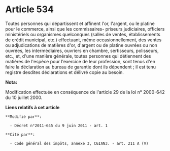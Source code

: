 # Article 534

Toutes personnes qui départissent et affinent l'or, l'argent, ou le platine pour le commerce, ainsi que les commissaires-
priseurs judiciaires, officiers ministériels ou organismes quelconques (salles de ventes, établissements de crédit municipal,
etc.) effectuant, même occasionnellement, des ventes ou adjudications de matières d'or, d'argent ou de platine ouvrées ou non
ouvrées, les intermédiaires, ouvriers en chambre, sertisseurs, polisseurs, etc., et, d'une manière générale, toutes personnes
qui détiennent des matières de l'espèce pour l'exercice de leur profession, sont tenus d'en faire la déclaration au bureau de
garantie dont ils dépendent ; il est tenu registre desdites déclarations et délivré copie au besoin.

**Nota:**

Modification effectuée en conséquence de l'article 29 de la loi n° 2000-642 du 10 juillet 2000.

**Liens relatifs à cet article**

	**Modifié par**:

	  - Décret n°2011-645 du 9 juin 2011 - art. 1

	**Cité par**:

	  - Code général des impôts, annexe 3, CGIAN3. - art. 211 A (V)
